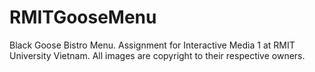 # RMITGooseMenu
Black Goose Bistro Menu. Assignment for Interactive Media 1 at RMIT University Vietnam.
All images are copyright to their respective owners.
